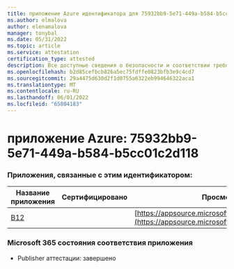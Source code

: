 ```yaml
---
title: приложение Azure идентификатора для 75932bb9-5e71-449a-b584-b5cc01c2d118
ms.author: elmalova
author: elenamalova
manager: tonybal
ms.date: 05/31/2022
ms.topic: article
ms.service: attestation
certification_type: attested
description: Все доступные сведения о безопасности и соответствии требованиям для 75932bb9-5e71-449a-b584-b5cc01c2d118.
ms.openlocfilehash: b2d85cefbcb826a5ec75fdffe0823bfb3e9c4cd7
ms.sourcegitcommit: 29a4475d630d2f1d0755a6322eb994646322aca1
ms.translationtype: MT
ms.contentlocale: ru-RU
ms.lasthandoff: 06/01/2022
ms.locfileid: "65804183"
---
```

# <a name="azure-app-id-75932bb9-5e71-449a-b584-b5cc01c2d118"></a>приложение Azure: 75932bb9-5e71-449a-b584-b5cc01c2d118


### <a name="apps-associated-with-this-id"></a>Приложения, связанные с этим идентификатором:
| **Название приложения** | **Сертифицировано** | **Просмотр в AppSource** |
|--------------|---------------|-----------------------|
| [B12](../forward/WA200004073.md) |  | [https://appsource.microsoft.com/product/office/WA200004073](https://appsource.microsoft.com/product/office/WA200004073) |

### <a name="microsoft-365-app-compliance-status"></a>Microsoft 365 состояния соответствия приложения
- Publisher аттестации: завершено
